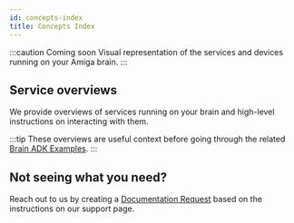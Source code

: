 ```yaml
---
id: concepts-index
title: Concepts Index
---
```


:::caution Coming soon
Visual representation of the services and devices running on your Amiga brain.
:::

## Service overviews

We provide overviews of  services running on your brain and high-level instructions
on interacting with them.

:::tip
These overviews are useful context before going through the related
[Brain ADK Examples](/docs/examples/examples-index#brain-adk-examples).
:::

## Not seeing what you need?

Reach out to us by creating a [Documentation Request](/docs/support/#documentation-request)
based on the instructions on our support page.
